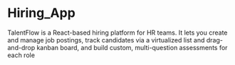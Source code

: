 # Hiring_App
TalentFlow is a React-based hiring platform for HR teams. It lets you create and manage job postings, track candidates via a virtualized list and drag-and-drop kanban board, and build custom, multi-question assessments for each role
